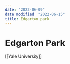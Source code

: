```yaml
---
date: "2022-06-09"
date modified: "2022-06-15"
title: Edgarton park
---
```


# Edgarton Park
[[Yale University]]
